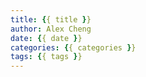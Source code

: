 ```yaml
---
title: {{ title }}
author: Alex Cheng
date: {{ date }}
categories: {{ categories }}
tags: {{ tags }}
---
```

